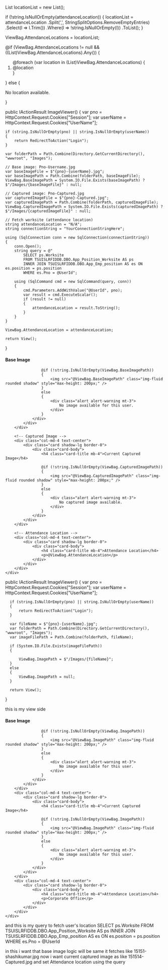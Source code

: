 List<string> locationList = new List<string>();

if (!string.IsNullOrEmpty(attendanceLocation))
{
    locationList = attendanceLocation
                    .Split(',', StringSplitOptions.RemoveEmptyEntries)
                    .Select(l => l.Trim())
                    .Where(l => !string.IsNullOrEmpty(l))
                    .ToList();
}

ViewBag.AttendanceLocations = locationList;

@if (ViewBag.AttendanceLocations != null && ((List<string>)ViewBag.AttendanceLocations).Any())
{
    <ol class="text-start">
        @foreach (var location in (List<string>)ViewBag.AttendanceLocations)
        {
            <li>@location</li>
        }
    </ol>
}
else
{
    <p>No location available.</p>
}



public IActionResult ImageViewer()
{
    var pno = HttpContext.Request.Cookies["Session"];
    var userName = HttpContext.Request.Cookies["UserName"];

    if (string.IsNullOrEmpty(pno) || string.IsNullOrEmpty(userName))
    {
        return RedirectToAction("Login");
    }

    var folderPath = Path.Combine(Directory.GetCurrentDirectory(), "wwwroot", "Images");

    // Base image: Pno-Username.jpg
    var baseImageFile = $"{pno}-{userName}.jpg";
    var baseImagePath = Path.Combine(folderPath, baseImageFile);
    ViewBag.BaseImagePath = System.IO.File.Exists(baseImagePath) ? $"/Images/{baseImageFile}" : null;

    // Captured image: Pno-Captured.jpg
    var capturedImageFile = $"{pno}-Captured.jpg";
    var capturedImagePath = Path.Combine(folderPath, capturedImageFile);
    ViewBag.CapturedImagePath = System.IO.File.Exists(capturedImagePath) ? $"/Images/{capturedImageFile}" : null;

    // Fetch worksite (attendance location)
    string attendanceLocation = "N/A";
    string connectionString = "YourConnectionStringHere";

    using (SqlConnection conn = new SqlConnection(connectionString))
    {
        conn.Open();
        string query = @"
            SELECT ps.Worksite 
            FROM TSUISLRFIDDB.DBO.App_Position_Worksite AS ps
            INNER JOIN TSUISLRFIDDB.DBO.App_Emp_position AS es ON es.position = ps.position
            WHERE es.Pno = @UserId";

        using (SqlCommand cmd = new SqlCommand(query, conn))
        {
            cmd.Parameters.AddWithValue("@UserId", pno);
            var result = cmd.ExecuteScalar();
            if (result != null)
            {
                attendanceLocation = result.ToString();
            }
        }
    }

    ViewBag.AttendanceLocation = attendanceLocation;

    return View();
}

<div class="container mt-5">
    <div class="row justify-content-center">
        <!-- Base Image -->
        <div class="col-md-4 text-center">
            <div class="card shadow-lg border-0">
                <div class="card-body">
                    <h4 class="card-title mb-4">Base Image</h4>

                    @if (!string.IsNullOrEmpty(ViewBag.BaseImagePath))
                    {
                        <img src="@ViewBag.BaseImagePath" class="img-fluid rounded shadow" style="max-height: 200px;" />
                    }
                    else
                    {
                        <div class="alert alert-warning mt-3">
                            No image available for this user.
                        </div>
                    }
                </div>
            </div>
        </div>

        <!-- Captured Image -->
        <div class="col-md-4 text-center">
            <div class="card shadow-lg border-0">
                <div class="card-body">
                    <h4 class="card-title mb-4">Current Captured Image</h4>

                    @if (!string.IsNullOrEmpty(ViewBag.CapturedImagePath))
                    {
                        <img src="@ViewBag.CapturedImagePath" class="img-fluid rounded shadow" style="max-height: 200px;" />
                    }
                    else
                    {
                        <div class="alert alert-warning mt-3">
                            No captured image available.
                        </div>
                    }
                </div>
            </div>
        </div>

        <!-- Attendance Location -->
        <div class="col-md-4 text-center">
            <div class="card shadow-lg border-0">
                <div class="card-body">
                    <h4 class="card-title mb-4">Attendance Location</h4>
                    <p>@ViewBag.AttendanceLocation</p>
                </div>
            </div>
        </div>
    </div>
</div>
  
  
  
  public IActionResult ImageViewer()
  {
      var pno = HttpContext.Request.Cookies["Session"];
      var userName = HttpContext.Request.Cookies["UserName"];

      if (string.IsNullOrEmpty(pno) || string.IsNullOrEmpty(userName))
      {
          return RedirectToAction("Login"); 
      }

      var fileName = $"{pno}-{userName}.jpg";
      var folderPath = Path.Combine(Directory.GetCurrentDirectory(), "wwwroot", "Images");
      var imageFilePath = Path.Combine(folderPath, fileName);

      if (System.IO.File.Exists(imageFilePath))
      {
         
          ViewBag.ImagePath = $"/Images/{fileName}";
      }
      else
      {
          ViewBag.ImagePath = null;
      }

      return View();
  }

this is my view side 
<div class="container mt-5">
    <div class="row justify-content-center">
        <div class="col-md-4 text-center">
            <div class="card shadow-lg border-0">
                <div class="card-body">
                    <h4 class="card-title mb-4">Base Image</h4>

                    @if (!string.IsNullOrEmpty(ViewBag.ImagePath))
                    {
                        <img src="@ViewBag.ImagePath" class="img-fluid rounded shadow" style="max-height: 200px;" />
                    }
                    else
                    {
                        <div class="alert alert-warning mt-3">
                            No image available for this user.
                        </div>
                    }
                </div>
            </div>
        </div>
        <div class="col-md-4 text-center">
            <div class="card shadow-lg border-0">
                <div class="card-body">
                    <h4 class="card-title mb-4">Current Captured Image</h4>

                    @if (!string.IsNullOrEmpty(ViewBag.ImagePath))
                    {
                        <img src="@ViewBag.ImagePath" class="img-fluid rounded shadow" style="max-height: 200px;" />
                    }
                    else
                    {
                        <div class="alert alert-warning mt-3">
                            No image available for this user.
                        </div>
                    }
                </div>
            </div>
        </div>
        <div class="col-md-4 text-center">
            <div class="card shadow-lg border-0">
                <div class="card-body">
                    <h4 class="card-title mb-4">Attendance Location</h4>
                    <p>Corporate Office</p>
                </div>
            </div>
        </div>
    </div>
</div>

and this is my query to fetch user's location 
SELECT ps.Worksite FROM TSUISLRFIDDB.DBO.App_Position_Worksite AS ps 
                     INNER JOIN TSUISLRFIDDB.DBO.App_Emp_position AS es ON es.position = ps.position 
                     WHERE es.Pno = @UserId


in this i want that base image logic will be same it fetches like 15151-shashikumar.jpg now i want current captured image as like 151514-Captured.jpg and set Attendance location using the query
